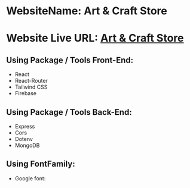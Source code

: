 # WebsiteName: Art & Craft Store

# Website Live URL: [Art & Craft Store]()

## Using Package / Tools Front-End:

- React
- React-Router
- Tailwind CSS
- Firebase

## Using Package / Tools Back-End:

- Express
- Cors
- Dotenv
- MongoDB

## Using FontFamily:

- Google font:
